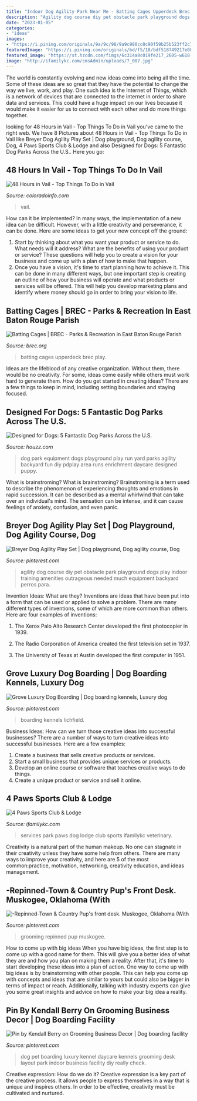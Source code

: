 ```yaml
---
title: "Indoor Dog Agility Park Near Me - Batting Cages Upperdeck Brec Play"
description: "Agility dog course diy pet obstacle park playground dogs play indoor training amenities outrageous needed much equipment backyard perros para"
date: "2023-01-05"
categories:
- "ideas"
images:
- "https://i.pinimg.com/originals/9a/9c/98/9a9c980cc0c90f59b25b523ff2c78b24.jpg"
featuredImage: "https://i.pinimg.com/originals/bd/f5/18/bdf518749217e08d40e142f574cf8d99.jpg"
featured_image: "https://st.hzcdn.com/fimgs/6c314a8c019fe217_2605-w618-h428-b0-p0--home-design.jpg"
image: "http://ifamilykc.com/cmsAdmin/uploads/7_007.jpg"
---
```



The world is constantly evolving and new ideas come into being all the time. Some of these ideas are so great that they have the potential to change the way we live, work, and play. One such idea is the Internet of Things, which is a network of devices that are connected to the internet in order to share data and services. This could have a huge impact on our lives because it would make it easier for us to connect with each other and do more things together.

	

		
looking for 48 Hours in Vail - Top Things To Do in Vail you've came to the right web. We have 8 Pictures about 48 Hours in Vail - Top Things To Do in Vail like Breyer Dog Agility Play Set | Dog playground, Dog agility course, Dog, 4 Paws Sports Club &amp; Lodge and also Designed for Dogs: 5 Fantastic Dog Parks Across the U.S.. Here you go:
		
    
## 48 Hours In Vail - Top Things To Do In Vail

<img loading=lazy src="https://www.coloradoinfo.com/sites/default/files/styles/open_graph_image/public/gallery/coloradoinfo-48-hours-in-vail-blog.jpg?itok=xzpGeHQb" onerror="this.onerror=null;this.src='https://tse3.mm.bing.net/th?id=OIP.QPqOM-mye_YPyjIzuAntrAHaFj&amp;pid=15.1';" alt="48 Hours in Vail - Top Things To Do in Vail">

_Source: coloradoinfo.com_

>vail. 

	

How can it be implemented?
In many ways, the implementation of a new idea can be difficult. However, with a little creativity and perseverance, it can be done. Here are some ideas to get your new concept off the ground: 
1. Start by thinking about what you want your product or service to do. What needs will it address? What are the benefits of using your product or service? These questions will help you to create a vision for your business and come up with a plan of how to make that happen. 
2. Once you have a vision, it's time to start planning how to achieve it. This can be done in many different ways, but one important step is creating an outline of how your business will operate and what products or services will be offered. This will help you develop marketing plans and identify where money should go in order to bring your vision to life.

    
## Batting Cages | BREC - Parks &amp; Recreation In East Baton Rouge Parish

<img loading=lazy src="http://www.brec.org/assets/Athletics/UpperDeck/cages2.JPG" onerror="this.onerror=null;this.src='https://tse2.mm.bing.net/th?id=OIP.p4ko4-3O5nOOIIZJ8JSqGgHaFj&amp;pid=15.1';" alt="Batting Cages | BREC - Parks &amp; Recreation in East Baton Rouge Parish">

_Source: brec.org_

>batting cages upperdeck brec play. 

	

Ideas are the lifeblood of any creative organization. Without them, there would be no creativity. For some, ideas come easily while others must work hard to generate them. How do you get started in creating ideas? There are a few things to keep in mind, including setting boundaries and staying focused.

    
## Designed For Dogs: 5 Fantastic Dog Parks Across The U.S.

<img loading=lazy src="https://st.hzcdn.com/fimgs/6c314a8c019fe217_2605-w618-h428-b0-p0--home-design.jpg" onerror="this.onerror=null;this.src='https://tse4.mm.bing.net/th?id=OIP.up2tQJwNFMQHhxkfX9PvtAHaFI&amp;pid=15.1';" alt="Designed for Dogs: 5 Fantastic Dog Parks Across the U.S.">

_Source: houzz.com_

>dog park equipment dogs playground play run yard parks agility backyard fun diy pdplay area runs enrichment daycare designed puppy. 

	

What is brainstroming?
What is brainstroming? Brainstroming is a term used to describe the phenomenon of experiencing thoughts and emotions in rapid succession. It can be described as a mental whirlwind that can take over an individual's mind. The sensation can be intense, and it can cause feelings of anxiety, confusion, and even panic.

    
## Breyer Dog Agility Play Set | Dog Playground, Dog Agility Course, Dog

<img loading=lazy src="https://i.pinimg.com/originals/c7/5d/0d/c75d0dd3be2e51603b10a0a771a38e9e.png" onerror="this.onerror=null;this.src='https://tse3.mm.bing.net/th?id=OIP.DLxjVJdAZ5LxG6zTPFt6dQHaEn&amp;pid=15.1';" alt="Breyer Dog Agility Play Set | Dog playground, Dog agility course, Dog">

_Source: pinterest.com_

>agility dog course diy pet obstacle park playground dogs play indoor training amenities outrageous needed much equipment backyard perros para. 

	

Invention Ideas: What are they?
Inventions are ideas that have been put into a form that can be used or applied to solve a problem. There are many different types of inventions, some of which are more common than others. Here are four examples of inventions:
1. The Xerox Palo Alto Research Center developed the first photocopier in 1939.

2. The Radio Corporation of America created the first television set in 1937.

3. The University of Texas at Austin developed the first computer in 1951.


    
## Grove Luxury Dog Boarding | Dog Boarding Kennels, Luxury Dog

<img loading=lazy src="https://i.pinimg.com/originals/9a/9c/98/9a9c980cc0c90f59b25b523ff2c78b24.jpg" onerror="this.onerror=null;this.src='https://tse4.mm.bing.net/th?id=OIP.wLXZNNcCarYH18UUswasGwHaFj&amp;pid=15.1';" alt="Grove Luxury Dog Boarding | Dog boarding kennels, Luxury dog">

_Source: pinterest.com_

>boarding kennels lichfield. 

	

Business Ideas: How can we turn those creative ideas into successful businesses?
There are a number of ways to turn creative ideas into successful businesses. Here are a few examples: 
1. Create a business that sells creative products or services.
2. Start a small business that provides unique services or products.
3. Develop an online course or software that teaches creative ways to do things. 
4. Create a unique product or service and sell it online.

    
## 4 Paws Sports Club &amp; Lodge

<img loading=lazy src="http://ifamilykc.com/cmsAdmin/uploads/7_007.jpg" onerror="this.onerror=null;this.src='https://tse1.mm.bing.net/th?id=OIP.WPcZtCPXKbRZ4OjjQd0CxADYEg&amp;pid=15.1';" alt="4 Paws Sports Club &amp; Lodge">

_Source: ifamilykc.com_

>services park paws dog lodge club sports ifamilykc veterinary. 

	

Creativity is a natural part of the human makeup. No one can stagnate in their creativity unless they have some help from others. There are many ways to improve your creativity, and here are 5 of the most common:practice, motivation, networking, creativity education, and ideas management.

    
## -Repinned-Town &amp; Country Pup&#039;s Front Desk. Muskogee, Oklahoma (With

<img loading=lazy src="https://i.pinimg.com/originals/f2/4b/7e/f24b7e55c34a3c22af1f58c14afe73d0.jpg" onerror="this.onerror=null;this.src='https://tse2.mm.bing.net/th?id=OIP.J81BX07cFGwg7r1yo-LB6QHaJ4&amp;pid=15.1';" alt="-Repinned-Town &amp; Country Pup&#039;s front desk. Muskogee, Oklahoma (With">

_Source: pinterest.com_

>grooming repinned pup muskogee. 

	

How to come up with big ideas
When you have big ideas, the first step is to come up with a good name for them. This will give you a better idea of what they are and how you plan on making them a reality. After that, it's time to start developing these ideas into a plan of action.
One way to come up with big ideas is by brainstorming with other people. This can help you come up with concepts and ideas that are similar to yours but could also be bigger in terms of impact or reach. Additionally, talking with industry experts can give you some great insights and advice on how to make your big idea a reality.

    
## Pin By Kendall Berry On Grooming Business Decor | Dog Boarding Facility

<img loading=lazy src="https://i.pinimg.com/originals/bd/f5/18/bdf518749217e08d40e142f574cf8d99.jpg" onerror="this.onerror=null;this.src='https://tse1.mm.bing.net/th?id=OIP.osTK0dq9AHeImg38pxQ0zwHaDm&amp;pid=15.1';" alt="Pin by Kendall Berry on Grooming Business Decor | Dog boarding facility">

_Source: pinterest.com_

>dog pet boarding luxury kennel daycare kennels grooming desk layout park indoor business facility diy really check. 

	

Creative expression: How do we do it?
Creative expression is a key part of the creative process. It allows people to express themselves in a way that is unique and inspires others. In order to be effective, creativity must be cultivated and nurtured.

